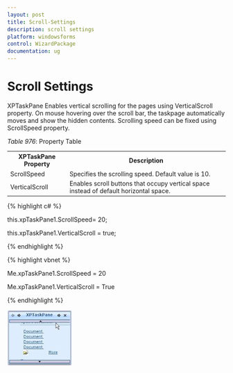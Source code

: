 ```yaml
---
layout: post
title: Scroll-Settings
description: scroll settings
platform: windowsforms
control: WizardPackage 
documentation: ug
---
```


# Scroll Settings

XPTaskPane Enables vertical scrolling for the pages using VerticalScroll property. On mouse hovering over the scroll bar, the taskpage automatically moves and show the hidden contents. Scrolling speed can be fixed using ScrollSpeed property.

_Table_ _976_: Property Table

<table>
<tr>
<th>
XPTaskPane Property</th><th>
Description</th></tr>
<tr>
<td>
ScrollSpeed</td><td>
Specifies the scrolling speed. Default value is 10.</td></tr>
<tr>
<td>
VerticalScroll</td><td>
Enables scroll buttons that occupy vertical space instead of default horizontal space.</td></tr>
</table>


{% highlight c# %}



this.xpTaskPane1.ScrollSpeed= 20;

this.xpTaskPane1.VerticalScroll = true;

{% endhighlight %}

{% highlight vbnet %}



Me.xpTaskPane1.ScrollSpeed = 20

Me.xpTaskPane1.VerticalScroll = True

{% endhighlight %}

![](Scroll-Settings_images/Scroll-Settings_img1.jpeg)



